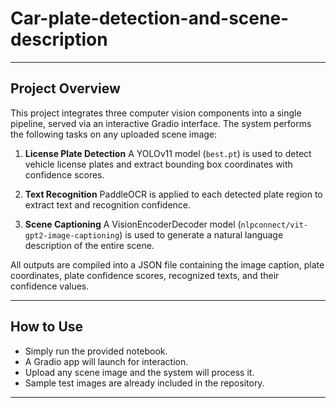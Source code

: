 # Car-plate-detection-and-scene-description
---

## Project Overview

This project integrates three computer vision components into a single pipeline, served via an interactive Gradio interface. The system performs the following tasks on any uploaded scene image:

1. **License Plate Detection**
   A YOLOv11 model (`best.pt`) is used to detect vehicle license plates and extract bounding box coordinates with confidence scores.

2. **Text Recognition**
   PaddleOCR is applied to each detected plate region to extract text and recognition confidence.

3. **Scene Captioning**
   A VisionEncoderDecoder model (`nlpconnect/vit-gpt2-image-captioning`) is used to generate a natural language description of the entire scene.

All outputs are compiled into a JSON file containing the image caption, plate coordinates, plate confidence scores, recognized texts, and their confidence values.

---

## How to Use

* Simply run the provided notebook.
* A Gradio app will launch for interaction.
* Upload any scene image and the system will process it.
* Sample test images are already included in the repository.

---

